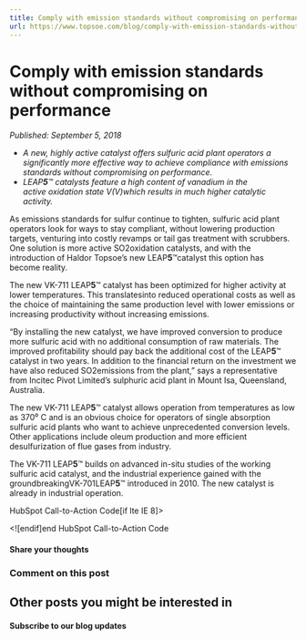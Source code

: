 ```yaml
---
title: Comply with emission standards without compromising on performance
url: https://www.topsoe.com/blog/comply-with-emission-standards-without-compromising-on-performance#main-content
---
```


# Comply with emission standards without compromising on performance

*Published: September 5, 2018*

- *A new, highly active catalyst offers sulfuric acid plant operators a significantly more effective way to achieve compliance with emissions standards without compromising on performance.*
- *LEAP**5**™ catalysts feature a high content of vanadium in the active oxidation state V(V)which results in much higher catalytic activity.*

As emissions standards for sulfur continue to tighten, sulfuric acid plant operators look for ways to stay compliant, without lowering production targets, venturing into costly revamps or tail gas treatment with scrubbers. One solution is more active SO2oxidation catalysts, and with the introduction of Haldor Topsoe’s new LEAP**5**™catalyst this option has become reality.

The new VK-711 LEAP**5**™ catalyst has been optimized for higher activity at lower temperatures. This translatesinto reduced operational costs as well as the choice of maintaining the same production level with lower emissions or increasing productivity without increasing emissions.

“By installing the new catalyst, we have improved conversion to produce more sulfuric acid with no additional consumption of raw materials. The improved profitability should pay back the additional cost of the LEAP**5**™ catalyst in two years. In addition to the financial return on the investment we have also reduced SO2emissions from the plant,” says a representative from Incitec Pivot Limited’s sulphuric acid plant in Mount Isa, Queensland, Australia.

The new VK-711 LEAP**5**™ catalyst allows operation from temperatures as low as 370⁰ C and is an obvious choice for operators of single absorption sulfuric acid plants who want to achieve unprecedented conversion levels. Other applications include oleum production and more efficient desulfurization of flue gases from industry.

The VK-711 LEAP**5**™ builds on advanced in-situ studies of the working sulfuric acid catalyst, and the industrial experience gained with the groundbreakingVK-701LEAP**5**™ introduced in 2010. The new catalyst is already in industrial operation.

HubSpot Call-to-Action Code[if lte IE 8]><div id="hs-cta-ie-element"></div><![endif][](https://cta-redirect.hubspot.com/cta/redirect/2115834/b28cba6d-179e-4c7e-9012-22d50ec34c7f)end HubSpot Call-to-Action Code

#### Share your thoughts

### Comment on this post

## Other posts you might be interested in

#### Subscribe to our blog updates